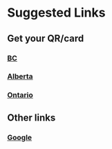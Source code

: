 # Suggested Links

## Get your QR/card

### [BC](https://www.healthgateway.gov.bc.ca/vaccinecard)

### [Alberta](https://www.albertavaccinerecord.ca/)

### [Ontario](https://covid19.ontariohealth.ca/)

## Other links
### [Google](https://www.google.com/)
